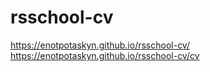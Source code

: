 # rsschool-cv
https://enotpotaskyn.github.io/rsschool-cv/
https://enotpotaskyn.github.io/rsschool-cv/cv


